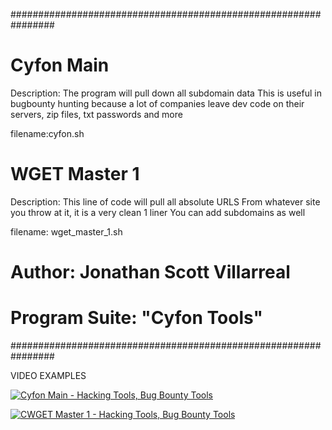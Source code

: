################################################################

# Cyfon Main
Description: The program will pull down all subdomain data
This is useful in bugbounty hunting because a lot of companies
leave dev code on their servers, zip files, txt passwords and more

filename:cyfon.sh

# WGET Master 1
Description: This line of code will pull all absolute URLS
From whatever site you throw at it, it is a very clean 1 liner
You can add subdomains as well

filename: wget_master_1.sh


# Author: Jonathan Scott Villarreal
# Program Suite: "Cyfon Tools"
################################################################

VIDEO EXAMPLES

[![Cyfon Main - Hacking Tools, Bug Bounty Tools](https://i.postimg.cc/Vvf56NrY/cyfon-copy.jpg)](https://youtu.be/NNH6m625sb8A)

[![CWGET Master 1 - Hacking Tools, Bug Bounty Tools](https://i.postimg.cc/4x7R9R8D/Screen-Shot-2021-07-17-at-8-51-00-AM.png)](https://www.youtube.com/watch?v=YQPJH8pZvCM)

